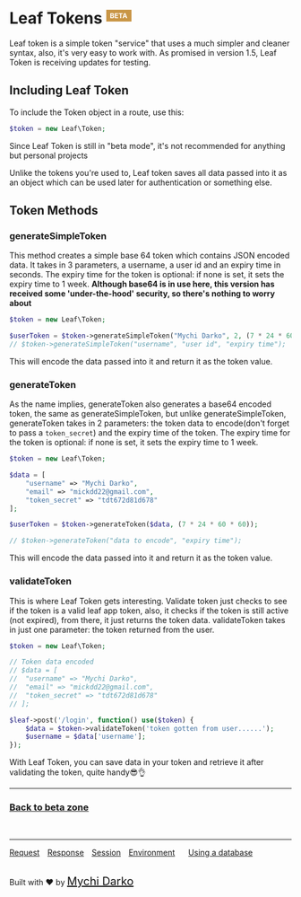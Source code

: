 # Leaf Tokens <sup><span style="background: rgb(201, 150, 70); color: white; padding: 3px 7px; font-size: 12px;">BETA</span></sup>

Leaf token is a simple token "service" that uses a much simpler and cleaner syntax, also, it's very easy to work with. As promised in version 1.5, Leaf Token is receiving updates for testing.

## Including Leaf Token

To include the Token object in a route, use this:

```php
$token = new Leaf\Token;
```

Since Leaf Token is still in "beta mode", it's not recommended for anything but personal projects

Unlike the tokens you're used to, Leaf token saves all data passed into it as an object which can be used later for authentication or something else.

## Token Methods

### generateSimpleToken

This method creates a simple base 64 token which contains JSON encoded data. It takes in 3 parameters, a username, a user id and an expiry time in seconds. The expiry time for the token is optional: if none is set, it sets the expiry time to 1 week.
**Although base64 is in use here, this version has received some 'under-the-hood' security, so there's nothing to worry about**

```php
$token = new Leaf\Token;

$userToken = $token->generateSimpleToken("Mychi Darko", 2, (7 * 24 * 60 * 60));
// $token->generateSimpleToken("username", "user id", "expiry time");
```

This will encode the data passed into it and return it as the token value.

### generateToken

As the name implies, generateToken also generates a base64 encoded token, the same as generateSimpleToken, but unlike generateSimpleToken, generateToken takes in 2 parameters: the token data to encode(don't forget to pass a `token_secret`) and the expiry time of the token. The expiry time for the token is optional: if none is set, it sets the expiry time to 1 week.

```php
$token = new Leaf\Token;

$data = [
	"username" => "Mychi Darko",
	"email" => "mickdd22@gmail.com",
	"token_secret" => "tdt672d81d678"
];

$userToken = $token->generateToken($data, (7 * 24 * 60 * 60));

// $token->generateToken("data to encode", "expiry time");
```

This will encode the data passed into it and return it as the token value.

### validateToken

This is where Leaf Token gets interesting. Validate token just checks to see if the token is a valid leaf app token, also, it checks if the token is still active (not expired), from there, it just returns the token data. validateToken takes in just one parameter: the token returned from the user.

```php
$token = new Leaf\Token;

// Token data encoded
// $data = [
// 	"username" => "Mychi Darko",
// 	"email" => "mickdd22@gmail.com",
// 	"token_secret" => "tdt672d81d678"
// ];

$leaf->post('/login', function() use($token) {
	$data = $token->validateToken('token gotten from user......');
	$username = $data['username'];
});
```
With Leaf Token, you can save data in your token and retrieve it after validating the token, quite handy😎👌

<hr>

### [Back to beta zone](v/2.0/beta-zone/)

<br>
<hr>

<a href="#/v/2.0/http/request" style="margin: 0px">Request</a>
<a href="#/v/2.0/http/response" style="margin: 0px 10px;">Response</a>
<a href="#/v/2.0/http/session" style="margin: 0px; 10px;">Session</a>
<a href="#/v/2.0/environment" style="margin: 0px 10px;">Environment</a>
<a href="#/v/2.0/database" style="margin: 0px 10px;">Using a database</a>

<br>
Built with ❤ by <a href="https://mychi.netlify.com" style="font-size: 20px; color: #111;" target="_blank">Mychi Darko</a>